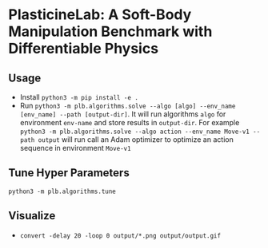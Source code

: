 # PlasticineLab: A Soft-Body Manipulation Benchmark with Differentiable Physics

## Usage
 - Install `python3 -m pip install -e .`
 - Run `python3 -m plb.algorithms.solve --algo [algo] --env_name [env_name] --path [output-dir]`. It will run algorithms `algo` for environment `env-name` and store results in `output-dir`. For example
    `python3 -m plb.algorithms.solve --algo action --env_name Move-v1 --path output` will run call an Adam optimizer to optimize an action sequence in environment `Move-v1`

## Tune Hyper Parameters
`python3 -m plb.algorithms.tune`

## Visualize
 - `convert -delay 20 -loop 0 output/*.png output/output.gif`